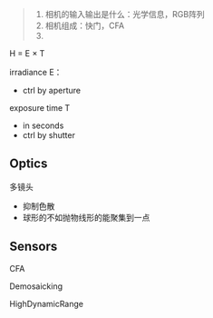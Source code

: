 > 1. 相机的输入输出是什么：光学信息，RGB阵列
> 2. 相机组成：快门，CFA
> 3. 



H = E × T

irradiance E：

* ctrl by aperture

exposure time T

* in seconds
* ctrl by shutter

## Optics

多镜头

* 抑制色散
* 球形的不如抛物线形的能聚集到一点

## Sensors

CFA

Demosaicking



HighDynamicRange

